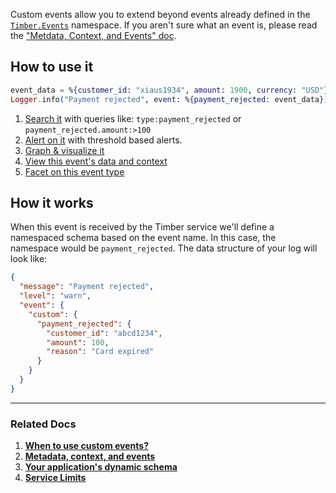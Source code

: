 Custom events allow you to extend beyond events already defined in
the [`Timber.Events`](https://hexdocs.pm/timber/Timber.Events.html#content) namespace. If you aren't sure what an event is, please read the ["Metdata, Context, and Events" doc](/concepts/metadata-context-and-events).


## How to use it

```elixir
event_data = %{customer_id: "xiaus1934", amount: 1900, currency: "USD"}
Logger.info("Payment rejected", event: %{payment_rejected: event_data})
```

1. [Search it](/app/console-log-viewer/searching) with queries like: `type:payment_rejected` or `payment_rejected.amount:>100`
2. [Alert on it](/app/alerts) with threshold based alerts.
3. [Graph & visualize it](/app/graphs)
4. [View this event's data and context](/app/console-log-viewer/view-metadata-and-context)
5. [Facet on this event type](/app/console-log-viewer/faceting-your-logs)


## How it works

When this event is received by the Timber service we'll define a namespaced schema based on the event name. In this case, the namespace would be `payment_rejected`. The data structure of your log will look like:

```json
{
  "message": "Payment rejected",
  "level": "warn",
  "event": {
    "custom": {
      "payment_rejected": {
        "customer_id": "abcd1234",
        "amount": 100,
        "reason": "Card expired"
      }
    }
  }
}
```

---

### Related Docs

1. [**When to use custom events?**](/guides/when-to-use-custom-events)
2. [**Metadata, context, and events**](/concepts/metadata-context-and-events)
3. [**Your application's dynamic schema**](/concepts/application-schema)
4. [**Service Limits**](/concepts/service-limits)

